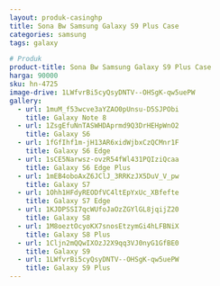 ```yaml
---
layout: produk-casinghp
title: Sona Bw Samsung Galaxy S9 Plus Case
categories: samsung
tags: galaxy

# Produk
product-title: Sona Bw Samsung Galaxy S9 Plus Case
harga: 90000
sku: hn-4725
image-drive: 1LWfvrBi5cyQsyDNTV--OHSgK-qw5uePW
gallery:
  - url: 1muM_f53wcve3aYZAO0pUnsu-D5SJPObi
    title: Galaxy Note 8
  - url: 1ZsgEfuNnTASWHDAprmd9Q3DrHEHpWnO2
    title: Galaxy S6
  - url: 1fGfIhf1m-jH13AR6xidWjbxCzQCMnr1F
    title: Galaxy S6 Edge
  - url: 1sCE5Narwsz-ovzR54fWl431PQIziQcaa
    title: Galaxy S6 Edge Plus
  - url: 1mEB4oboAxZ6JClJ_3RRKzJX5DuV_V_pw
    title: Galaxy S7
  - url: 1Ohh1HFdyREODfVC4ltEpYxUc_XBfefte
    title: Galaxy S7 Edge
  - url: 1KJDPSSI7qcWUfoJaOzZGYlGL8jqijZ20
    title: Galaxy S8
  - url: 1M8oeztOcyoKX7snosEtzymGi4hLFBNiX
    title: Galaxy S8 Plus
  - url: 1Cljn2mQQwIXOzJ2X9qq3VJ0nyG1GfBE0
    title: Galaxy S9
  - url: 1LWfvrBi5cyQsyDNTV--OHSgK-qw5uePW
    title: Galaxy S9 Plus
---
```

